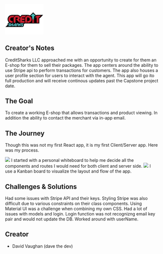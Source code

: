 <img src="./public/images/CSlogo2.png" width='25%'/>

## Creator's Notes

CreditSharks LLC approached me with an opportunity to create for them an E-shop for them to sell their packages. The app centers around the ability to use Stripe api to perform transactions for customers. The app also houses a user profile section for users to interact with the agent. This app will go ito full production and will receive continous updates past the Capstone project date.

## The Goal
To create a working E-shop that allows transactions and product viewing. In addition the ability to contact the merchant via in-app email.

## The Journey
Though this was not my first React app, it is my first Client/Server app. Here was my process.

<img src='./images/whiteboard.jpg'/>
I started with a personal whiteboard to help me decide all the components and routes I would need for both client and server side.

<img src='./images/kanban.png'/>
I use a Kanban board to visualize the layout and flow of the app.


  
## Challenges & Solutions
Had some issues with Stripe API and their keys. Styling Stripe was also difficult due to various constraints on their class components. Using Material UI was a challenge when combining my own CSS. Had a lot of issues with models and login. Login function was not recognizng email key pair and would not update the DB. Worked around with userName.

## Creator

- David Vaughan (dave the dev)
